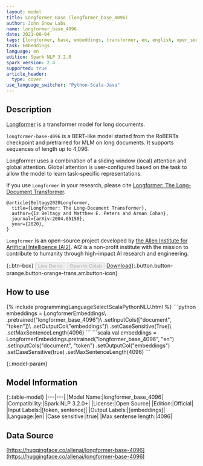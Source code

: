 ```yaml
---
layout: model
title: Longformer Base (longformer_base_4096)
author: John Snow Labs
name: longformer_base_4096
date: 2021-08-04
tags: [longformer, base, embeddings, transformer, en, english, open_source]
task: Embeddings
language: en
edition: Spark NLP 3.2.0
spark_version: 2.4
supported: true
article_header:
  type: cover
use_language_switcher: "Python-Scala-Java"
---
```


## Description

[Longformer](https://arxiv.org/abs/2004.05150) is a transformer model for long documents. 

`longformer-base-4096` is a BERT-like model started from the RoBERTa checkpoint and pretrained for MLM on long documents. It supports sequences of length up to 4,096. 
 
Longformer uses a combination of a sliding window (local) attention and global attention. Global attention is user-configured based on the task to allow the model to learn task-specific representations.

If you use `Longformer` in your research, please cite [Longformer: The Long-Document Transformer](https://arxiv.org/abs/2004.05150).
```
@article{Beltagy2020Longformer,
  title={Longformer: The Long-Document Transformer},
  author={Iz Beltagy and Matthew E. Peters and Arman Cohan},
  journal={arXiv:2004.05150},
  year={2020},
}
```

`Longformer` is an open-source project developed by [the Allen Institute for Artificial Intelligence (AI2)](http://www.allenai.org).
AI2 is a non-profit institute with the mission to contribute to humanity through high-impact AI research and engineering.

{:.btn-box}
<button class="button button-orange" disabled>Live Demo</button>
<button class="button button-orange" disabled>Open in Colab</button>
[Download](https://s3.amazonaws.com/auxdata.johnsnowlabs.com/public/models/longformer_base_4096_en_3.2.0_2.4_1628093002279.zip){:.button.button-orange.button-orange-trans.arr.button-icon}

## How to use



<div class="tabs-box" markdown="1">
{% include programmingLanguageSelectScalaPythonNLU.html %}
```python
embeddings = LongformerEmbeddings\
      .pretrained("longformer_base_4096")\
      .setInputCols(["document", "token"])\
      .setOutputCol("embeddings")\
      .setCaseSensitive(True)\
      .setMaxSentenceLength(4096)
```
```scala
val embeddings = LongformerEmbeddings.pretrained("longformer_base_4096", "en")
    .setInputCols("document", "token") 
    .setOutputCol("embeddings")
    .setCaseSensitive(true)
    .setMaxSentenceLength(4096)
```
</div>

{:.model-param}
## Model Information

{:.table-model}
|---|---|
|Model Name:|longformer_base_4096|
|Compatibility:|Spark NLP 3.2.0+|
|License:|Open Source|
|Edition:|Official|
|Input Labels:|[token, sentence]|
|Output Labels:|[embeddings]|
|Language:|en|
|Case sensitive:|true|
|Max sentense length:|4096|

## Data Source

[https://huggingface.co/allenai/longformer-base-4096](https://huggingface.co/allenai/longformer-base-4096)